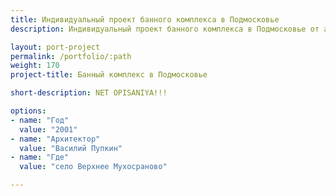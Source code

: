 ```yaml
---
title: Индивидуальный проект банного комплекса в Подмосковье
description: Индивидуальный проект банного комплекса в Подмосковье от архитектурного бюро А510. Индивидуальное проектирование на заказ.

layout: port-project
permalink: /portfolio/:path
weight: 170
project-title: Банный комплекс в Подмосковье

short-description: NET OPISANIYA!!!

options:
- name: "Год"
  value: "2001"
- name: "Архитектор"
  value: "Василий Пупкин"
- name: "Где"
  value: "село Верхнее Мухосраново"

---
```


